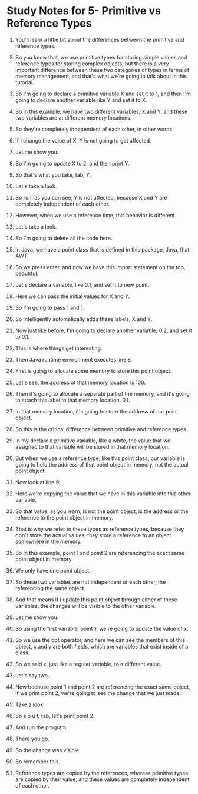 # Study Notes for 5- Primitive vs Reference Types

1. You'll learn a little bit about the differences between the primitive and reference types.

2. So you know that, we use primitive types for storing simple values and reference types for storing complex objects, but there is a very important difference between these two categories of types in terms of memory management, and that's what we're going to talk about in this tutorial.

3. So I'm going to declare a primitive variable X and set it to 1, and then I'm going to declare another variable like Y and set it to X.

4. So in this example, we have two different variables, X and Y, and these two variables are at different memory locations.

5. So they're completely independent of each other, in other words.

6. If I change the value of X, Y is not going to get affected.

7. Let me show you.

8. So I'm going to update X to 2, and then print Y.

9. So that's what you take, tab, Y.

10. Let's take a look.

11. So run, as you can see, Y is not affected, because X and Y are completely independent of each other.

12. However, when we use a reference time, this behavior is different.

13. Let's take a look.

14. So I'm going to delete all the code here.

15. In Java, we have a point class that is defined in this package, Java, that AWT.

16. So we press enter, and now we have this import statement on the top, beautiful.

17. Let's declare a variable, like 0.1, and set it to new point.

18. Here we can pass the initial values for X and Y.

19. So I'm going to pass 1 and 1.

20. So intelligently automatically adds these labels, X and Y.

21. Now just like before, I'm going to declare another variable, 0.2, and set it to 0.1.

22. This is where things get interesting.

23. Then Java runtime environment executes line 8.

24. First is going to allocate some memory to store this point object.

25. Let's see, the address of that memory location is 100.

26. Then it's going to allocate a separate part of the memory, and it's going to attach this label to that memory location, 0.1.

27. In that memory location, it's going to store the address of our point object.

28. So this is the critical difference between primitive and reference types.

29. In my declare a primitive variable, like a white, the value that we assigned to that variable will be stored in that memory location.

30. But when we use a reference type, like this point class, our variable is going to hold the address of that point object in memory, not the actual point object.

31. Now look at line 9.

32. Here we're copying the value that we have in this variable into this other variable.

33. So that value, as you learn, is not the point object, is the address or the reference to the point object in memory.

34. That is why we refer to these types as reference types, because they don't store the actual values, they store a reference to an object somewhere in the memory.

35. So in this example, point 1 and point 2 are referencing the exact same point object in memory.

36. We only have one point object.

37. So these two variables are not independent of each other, the referencing the same object.

38. And that means if I update this point object through either of these variables, the changes will be visible to the other variable.

39. Let me show you.

40. So using the first variable, point 1, we're going to update the value of x.

41. So we use the dot operator, and here we can see the members of this object, x and y are both fields, which are variables that exist inside of a class.

42. So we said x, just like a regular variable, to a different value.

43. Let's say two.

44. Now because point 1 and point 2 are referencing the exact same object, if we print point 2, we're going to see the change that we just made.

45. Take a look.

46. So s o u t, tab, let's print point 2.

47. And run the program.

48. There you go.

49. So the change was visible.

50. So remember this.

51. Reference types are copied by the references, whereas primitive types are copied by their value, and these values are completely independent of each other.
